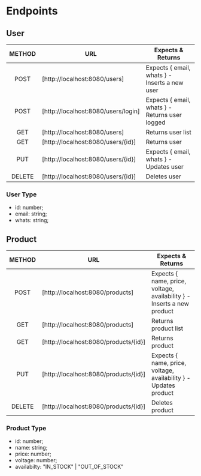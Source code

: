 # Endpoints

## User

| METHOD  | URL                                 | Expects & Returns |
|:-------:|-------------------------------------|----------------|
|POST | [http://localhost:8080/users] | Expects { email, whats } - Inserts a new user |
|POST | [http://localhost:8080/users/login] | Expects { email, whats } - Returns user logged |
|GET | [http://localhost:8080/users] | Returns user list |
|GET | [http://localhost:8080/users/{id}] | Returns user |
|PUT | [http://localhost:8080/users/{id}] | Expects { email, whats } - Updates user |
|DELETE | [http://localhost:8080/users/{id}] | Deletes user |

### User Type

- id: number;
- email: string;
- whats: string;

## Product

| METHOD  | URL                                 | Expects & Returns |
|:-------:|-------------------------------------|----------------|
|POST | [http://localhost:8080/products] | Expects { name, price, voltage, availability } - Inserts a new product |
|GET | [http://localhost:8080/products] | Returns product list |
|GET | [http://localhost:8080/products/{id}] | Returns product |
|PUT | [http://localhost:8080/products/{id}] | Expects { name, price, voltage, availability } - Updates product |
|DELETE | [http://localhost:8080/products/{id}] | Deletes product |

### Product Type

- id: number;
- name: string;
- price: number;
- voltage: number;
- availabilty: "IN_STOCK" | "OUT_OF_STOCK"
